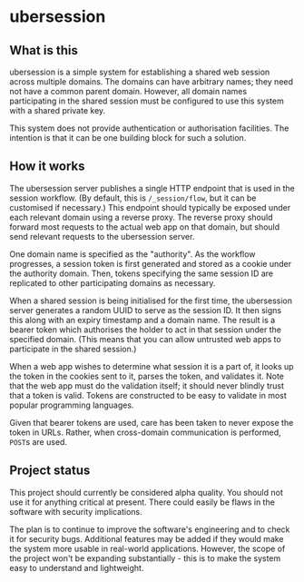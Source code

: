 # ubersession

## What is this

ubersession is a simple system for establishing a shared web session across multiple domains.  The domains can have arbitrary names; they need not have a common parent domain.  However, all domain names participating in the shared session must be configured to use this system with a shared private key.

This system does not provide authentication or authorisation facilities.  The intention is that it can be one building block for such a solution.

## How it works

The ubersession server publishes a single HTTP endpoint that is used in the session workflow.  (By default, this is `/_session/flow`, but it can be customised if necessary.)  This endpoint should typically be exposed under each relevant domain using a reverse proxy.  The reverse proxy should forward most requests to the actual web app on that domain, but should send relevant requests to the ubersession server.

One domain name is specified as the "authority".  As the workflow progresses, a session token is first generated and stored as a cookie under the authority domain.  Then, tokens specifying the same session ID are replicated to other participating domains as necessary.

When a shared session is being initialised for the first time, the ubersession server generates a random UUID to serve as the session ID.  It then signs this along with an expiry timestamp and a domain name.  The result is a bearer token which authorises the holder to act in that session under the specified domain.  (This means that you can allow untrusted web apps to participate in the shared session.)

When a web app wishes to determine what session it is a part of, it looks up the token in the cookies sent to it, parses the token, and validates it.  Note that the web app must do the validation itself; it should never blindly trust that a token is valid.  Tokens are constructed to be easy to validate in most popular programming languages.

Given that bearer tokens are used, care has been taken to never expose the token in URLs.  Rather, when cross-domain communication is performed, `POST`s are used.

## Project status

This project should currently be considered alpha quality.  You should not use it for anything critical at present.  There could easily be flaws in the software with security implications.

The plan is to continue to improve the software's engineering and to check it for security bugs.  Additional features may be added if they would make the system more usable in real-world applications.  However, the scope of the project won't be expanding substantially - this is to make the system easy to understand and lightweight.

